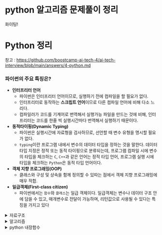 # python 알고리즘 문제풀이 정리

화이팅!

# Python 정리
참고 : https://github.com/boostcamp-ai-tech-4/ai-tech-interview/blob/main/answers/4-python.md

### 파이썬의 주요 특징은?
- **인터프리터 언어**
    - 파이썬은 인터프리터 언어이므로, 실행하기 전에 컴파일을 할 필요가 없다.
    - 인터프리터로 동작하는 **스크립트 언어**이므로 다른 컴파일 언어에 비해 다소 느리다.
    - 컴파일러가 코드를 기계어로 번역해서 실행가능 파일을 만드는 것에 비해, 인터프리터는 코드를 한줄 씩 실행시간마다 번역해서 실행하기 때문이다.
- **동적타이핑(Dynamic Typing)**
    - 파이썬은 실행시간에 자료형을 검사하므로, 선언할 때 변수 유형을 명시할 필요가 없다.
    - `typing`이란 프로그램 내에서 변수의 데이터 타입을 정하는 것을 말한다. 데이터 타입 지정은 정적 또는 동적 타이핑으로 분류되는데, 프로그램 컴파일 시에 변수의 타입을 체크하는 `C`, `C++`과 같은 언어는 정적 타입 언어, 프로그램 실행 시에 타입을 체크하는 `Python`은 동적 타입 언어이다.
- **객체 지향 프로그래밍(OOP)**
    - 클래스와 구성 및 상속을 함께 정의할 수 있따는 점에서 객체 지향 프로그래밍에 매우 적합.
- **일급객체(First-class citizen)**
    - 파이썬에서는 `함수`와 `클래스`는 일급 객체이다. 일급객체는 변수나 데이터 구조 안에 담을 수 있고, 매개변수로 전달이 가능하며, 리턴값으로 사용될 수 있다는 특징을 가지고 있다


<details>
    <summary>자료구조</summary>

- <details>
    <summary>dict</summary>

    ### dict 딕셔너리
    - key,value로 구성
    - dict() 나 {}로 만들 수 있다.
    - key 중복 불가, 순서 없음
    ```python
        tempDict = {1:0,2:1,3:0}
        for v in tempDict.values():#O(1)
            print(v)
        for k in tempDict.keys():#O(1)
            print(v)
        for k,v in tempDict.items():#O(1)
            print(k,v)
        for k in tempDict:
            print(k)# in 은 key를 기준으로 for문을 돈다. 순서는 보장할 수 없다.
        del tempDict[1]

    ```
    </details>

- <details>
    <summary>set</summary>

    ### set 집합
    - key 값만 존재
    - set()이나 {}로 만들 수 있다.
    - key 중복 불가, 순서없음
    ```python
        tempSet = {1,2,3}
    ```
    </details>

- <details>
    <summary>tuple</summary>

    ### tuple 튜플
    - tuple()이나 ()로 만들 수 있다.
    - 리스트와 비슷하지만 항목값을 변화할 수 없다. (프로그램이 실행되는 동안 값이 바뀌지 않길 원하는 경우 사용)
    - del 안됨 -> 항목값을 변화 시킬 수 없기 때문
    - 1개의 요소만을 가질 때는 요소 뒤에 콤마(1,)를 반드시 붙여야 한다
    - 중복가능, 순서있음
    ```python
        tempTuple = (1,2,3)
    ```
    </details>

- <details>
    <summary>graph</summary>
    </details>

- <details>
    <summary>트라이</summary>
    </details>

</details>



<details>
    <summary>알고리즘</summary>

- <details>
    <summary>dfs</summary>
    </details>

- <details>
    <summary>bfs</summary>
    </details>

- <details>
    <summary>DP</summary>
    </details>

- <details>
    <summary>최소신장트리(MST)</summary>
    </details>

- <details>
    <summary>위상정렬</summary>
    </details>

- <details>
    <summary>이분탐색</summary>
    </details>



</details>



<details>
    <summary>python 내장함수</summary>

- <details>
    <summary>heapq</summary>

    ### heapq
    - heappush할 때 오름차순으로 list를 구성한다.
    ```python
        import heapq
        heapq.heapify(lst)
        #list to heapq
        heapq.heappush(lst, value)
        heapq.heappop(lst)
    ```
    </details>

- <details>
    <summary>deque</summary>

    ### deque
    - 앞,뒤 모두 push 와 pop이 가능하다.
    ```python
    from collections import deque
    deq = deque()
    # Add element to the start
    deq.appendleft(10)
    # Add element to the end
    deq.append(0)
    # Pop element from the start
    deq.popleft()
    # Pop element from the end
    deq.pop()
    ```
    </details>

- <details>
    <summary>re (string에서 숫자 추출)</summary>

    ### string에서 숫자 추출
    ```python
    import re
    string = 'aaa1234, ^&*2233pp'
    numbers = re.sub(r'[^0-9]', '', string)
    #12342233
    ```
    </details>

- <details>
    <summary>itertools 순열,조합</summary>

    ## python 순열, 조합
    ```python
    items = ['1', '2', '3', '4', '5'] 
    from itertools import permutations 
    list(permutations(items, 2)) 
    # [('1', '2'), ('1', '3'), ('1', '4'), ('1', '5'), ('2', '1'), ('2', '3'), ('2', '4'), ('2', '5'), ('3', '1'), ('3', '2'), ('3', '4'), ('3', '5'), ('4', '1'), ('4', '2'), ('4', '3'), ('4', '5'), ('5', '1'), ('5', '2'), ('5', '3'), ('5', '4')] 
    from itertools import combinations 
    list(combinations(items, 2))
    # [('1', '2'), ('1', '3'), ('1', '4'), ('1', '5'), ('2', '3'), ('2', '4'), ('2', '5'), ('3', '4'), ('3', '5'), ('4', '5')]
    ```
    </details>

- <details>
    <summary>counter</summary>

    - dict형
    - 각 key값이 몇번 나왔는지 cnt를 value로 함
    ```python
    from collections import Counter
    Counter("hello")
    #{'h':1,'e':1,'l':2,'o':1}

    ```
    </details>
</detail>